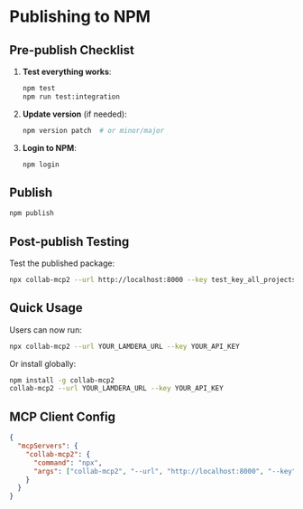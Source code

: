 # Publishing to NPM

## Pre-publish Checklist

1. **Test everything works**:
   ```bash
   npm test
   npm run test:integration
   ```

2. **Update version** (if needed):
   ```bash
   npm version patch  # or minor/major
   ```

3. **Login to NPM**:
   ```bash
   npm login
   ```

## Publish

```bash
npm publish
```

## Post-publish Testing

Test the published package:
```bash
npx collab-mcp2 --url http://localhost:8000 --key test_key_all_projects_123
```

## Quick Usage

Users can now run:
```bash
npx collab-mcp2 --url YOUR_LAMDERA_URL --key YOUR_API_KEY
```

Or install globally:
```bash
npm install -g collab-mcp2
collab-mcp2 --url YOUR_LAMDERA_URL --key YOUR_API_KEY
```

## MCP Client Config

```json
{
  "mcpServers": {
    "collab-mcp2": {
      "command": "npx",
      "args": ["collab-mcp2", "--url", "http://localhost:8000", "--key", "YOUR_API_KEY"]
    }
  }
}
``` 